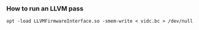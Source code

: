 ### How to run an LLVM pass
```
opt -load LLVMFirmwareInterface.so -smem-write < vidc.bc > /dev/null
```
